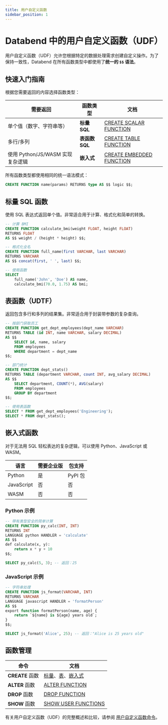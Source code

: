 ```yaml
---
title: 用户自定义函数
sidebar_position: 1
---
```


# Databend 中的用户自定义函数（UDF）

用户自定义函数（UDF）允许您根据特定的数据处理需求创建自定义操作。为了保持一致性，Databend 在所有函数类型中都使用了**统一的 `$$` 语法**。

## 快速入门指南

根据您需要返回的内容选择函数类型：

| **需要返回** | **函数类型** | **文档** |
|-------------------|-------------------|-------------------|
| 单个值（数字、字符串等） | **标量 SQL** | [CREATE SCALAR FUNCTION](/sql/sql-commands/ddl/udf/ddl-create-function) |
| 多行/多列 | **表函数 SQL** | [CREATE TABLE FUNCTION](/sql/sql-commands/ddl/udf/ddl-create-table-function) |
| 使用 Python/JS/WASM 实现复杂逻辑 | **嵌入式** | [CREATE EMBEDDED FUNCTION](/sql/sql-commands/ddl/udf/ddl-create-function-embedded) |

所有函数类型都使用相同的统一语法模式：
```sql
CREATE FUNCTION name(params) RETURNS type AS $$ logic $$;
```

## 标量 SQL 函数

使用 SQL 表达式返回单个值。非常适合用于计算、格式化和简单的转换。

```sql
-- 计算 BMI
CREATE FUNCTION calculate_bmi(weight FLOAT, height FLOAT)
RETURNS FLOAT
AS $$ weight / (height * height) $$;

-- 格式化全名
CREATE FUNCTION full_name(first VARCHAR, last VARCHAR)
RETURNS VARCHAR
AS $$ concat(first, ' ', last) $$;

-- 使用函数
SELECT 
    full_name('John', 'Doe') AS name,
    calculate_bmi(70.0, 1.75) AS bmi;
```


## 表函数（UDTF）

返回包含多行和多列的结果集。非常适合用于封装带参数的复杂查询。

```sql
-- 按部门获取员工
CREATE FUNCTION get_dept_employees(dept_name VARCHAR)
RETURNS TABLE (id INT, name VARCHAR, salary DECIMAL)
AS $$
    SELECT id, name, salary 
    FROM employees 
    WHERE department = dept_name
$$;

-- 部门统计  
CREATE FUNCTION dept_stats()
RETURNS TABLE (department VARCHAR, count INT, avg_salary DECIMAL)
AS $$
    SELECT department, COUNT(*), AVG(salary)
    FROM employees 
    GROUP BY department
$$;

-- 使用表函数
SELECT * FROM get_dept_employees('Engineering');
SELECT * FROM dept_stats();
```

## 嵌入式函数

对于无法用 SQL 轻松表达的复杂逻辑，可以使用 Python、JavaScript 或 WASM。

| 语言 | 需要企业版 | 包支持 |
|----------|-------------------|-----------------|
| Python | 是 | PyPI 包 |
| JavaScript | 否 | 否 |
| WASM | 否 | 否 |

### Python 示例
```sql
-- 带有类型安全的简单计算
CREATE FUNCTION py_calc(INT, INT)
RETURNS INT
LANGUAGE python HANDLER = 'calculate'
AS $$
def calculate(x, y):
    return x * y + 10
$$;

SELECT py_calc(5, 3); -- 返回：25
```

### JavaScript 示例  
```sql
-- 字符串处理
CREATE FUNCTION js_format(VARCHAR, INT)
RETURNS VARCHAR
LANGUAGE javascript HANDLER = 'formatPerson'
AS $$
export function formatPerson(name, age) {
    return `${name} is ${age} years old`;
}
$$;

SELECT js_format('Alice', 25); -- 返回："Alice is 25 years old"
```

## 函数管理

| 命令 | 文档 |
|---------|--------------|
| **CREATE** 函数 | [标量](/sql/sql-commands/ddl/udf/ddl-create-function)、[表](/sql/sql-commands/ddl/udf/ddl-create-table-function)、[嵌入式](/sql/sql-commands/ddl/udf/ddl-create-function-embedded) |
| **ALTER** 函数 | [ALTER FUNCTION](/sql/sql-commands/ddl/udf/ddl-alter-function) |
| **DROP** 函数 | [DROP FUNCTION](/sql/sql-commands/ddl/udf/ddl-drop-function) |
| **SHOW** 函数 | [SHOW USER FUNCTIONS](/sql/sql-commands/ddl/udf/ddl-show-user-functions) |

有关用户自定义函数（UDF）的完整概述和比较，请参阅 [用户自定义函数命令](/sql/sql-commands/ddl/udf/)。